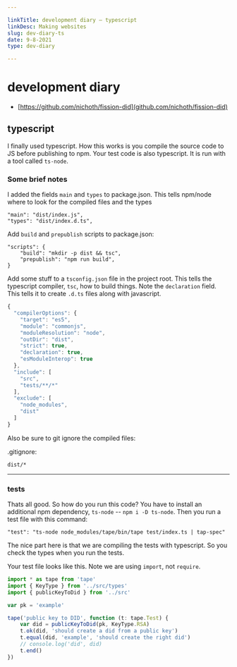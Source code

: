 ```yaml
---

linkTitle: development diary — typescript
linkDesc: Making websites
slug: dev-diary-ts
date: 9-8-2021
type: dev-diary

---
```


# development diary

* [https://github.com/nichoth/fission-did](github.com/nichoth/fission-did)

## typescript

I finally used typescript. How this works is you compile the source code to JS before publishing to npm. Your test code is also typescript. It is run with a tool called `ts-node`.

### Some brief notes

I added the fields `main` and `types` to package.json. This tells npm/node where to look for the compiled files and the types

```
"main": "dist/index.js",
"types": "dist/index.d.ts",
```

Add `build` and `prepublish` scripts to package.json:

```
"scripts": {
    "build": "mkdir -p dist && tsc",
    "prepublish": "npm run build",
}
```

Add some stuff to a `tsconfig.json` file in the project root. This tells the typescript compiler, `tsc`, how to build things. Note the `declaration` field. This tells it to create `.d.ts` files along with javascript.

```js
{
  "compilerOptions": {
    "target": "es5",
    "module": "commonjs",
    "moduleResolution": "node",
    "outDir": "dist",
    "strict": true,
    "declaration": true,
    "esModuleInterop": true
  },
  "include": [
    "src",
    "tests/**/*"
  ],
  "exclude": [
    "node_modules",
    "dist"
  ]
}
```

Also be sure to git ignore the compiled files:

.gitignore:
```
dist/*
```

-----------------------------------------------

### tests

Thats all good. So how do you run this code? You have to install an additional npm dependency, `ts-node` -- `npm i -D ts-node`. Then you run a test file with this command:

```
"test": "ts-node node_modules/tape/bin/tape test/index.ts | tap-spec"
```

The nice part here is that we are compiling the tests with typescript. So you check the types when you run the tests.

Your test file looks like this. Note we are using `import`, not `require`.

```js
import * as tape from 'tape'
import { KeyType } from '../src/types'
import { publicKeyToDid } from '../src'

var pk = 'example'

tape('public key to DID', function (t: tape.Test) {
    var did = publicKeyToDid(pk, KeyType.RSA)
    t.ok(did, 'should create a did from a public key')
    t.equal(did, 'example', 'should create the right did')
    // console.log('did', did)
    t.end()
})
```




